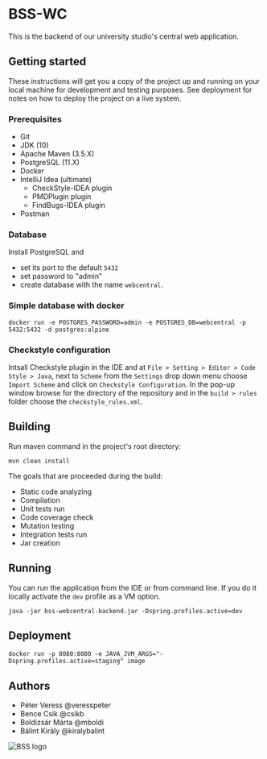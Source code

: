 # BSS-WC

This is the backend of our university studio's central web application.

## Getting started

These instructions will get you a copy of the project up and running on your local machine for development and testing purposes. See deployment for notes on how to deploy the project on a live system.

### Prerequisites

* Git
* JDK (10)
* Apache Maven (3.5.X)
* PostgreSQL (11.X)
* Docker
* IntelliJ Idea (ultimate)
  * CheckStyle-IDEA plugin
  * PMDPlugin plugin
  * FindBugs-IDEA plugin
* Postman

### Database

Install PostgreSQL and
* set its port to the default `5432`
* set password to "admin"
* create database with the name `webcentral`.

### Simple database with docker

```
docker run -e POSTGRES_PASSWORD=admin -e POSTGRES_DB=webcentral -p 5432:5432 -d postgres:alpine
```

### Checkstyle configuration

Intsall Checkstyle plugin in the IDE and at `File > Setting > Editor > Code Style > Java`,
next to `Scheme` from the `Settings` drop down menu choose `Import Scheme` and click on
`Checkstyle Configuration`. In the pop-up window browse for the directory of
the repository and in the `build > rules` folder choose the `checkstyle_rules.xml`.

## Building

Run maven command in the project's root directory:

```
mvn clean install
```

The goals that are proceeded during the build:
* Static code analyzing
* Compilation
* Unit tests run
* Code coverage check
* Mutation testing
* Integration tests run
* Jar creation

## Running

You can run the application from the IDE or from command line. If you do it locally activate the `dev` profile as a VM option. 

```
java -jar bss-webcentral-backend.jar -Dspring.profiles.active=dev
```

## Deployment

```
docker run -p 8080:8080 -e JAVA_JVM_ARGS="-Dspring.profiles.active=staging" image
```

## Authors

* Péter Veress @veresspeter
* Bence Csik @csikb
* Boldizsár Márta @mboldi
* Bálint Király @kiralybalint

![BSS logo](https://bsstudio.hu/files/site_content/illustration/bss_logo_a.png)
